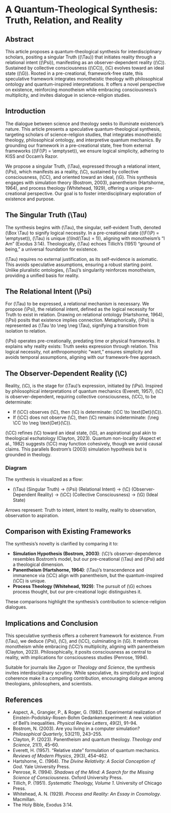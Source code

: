 # A Quantum-Theological Synthesis: Truth, Relation, and Reality

## Abstract

This article proposes a quantum-theological synthesis for interdisciplinary scholars, positing a singular Truth (\(\Tau\)) that initiates reality through a relational intent (\(\Psi\)), manifesting as an observer-dependent reality (\(\C\)). Sustained by collective consciousness (\(\CC\)), \(\C\) evolves toward an ideal state (\(\G\)). Rooted in a pre-creational, framework-free state, this speculative framework integrates monotheistic theology with philosophical ontology and quantum-inspired interpretations. It offers a novel perspective on existence, reinforcing monotheism while embracing consciousness’s multiplicity, and invites dialogue in science-religion studies.

## Introduction

The dialogue between science and theology seeks to illuminate existence’s nature. This article presents a speculative quantum-theological synthesis, targeting scholars of science-religion studies, that integrates monotheistic theology, philosophical ontology, and interpretive quantum mechanics. By grounding our framework in a pre-creational state, free from external frameworks (\(\F(\P) = \emptyset\)), we ensure logical simplicity, adhering to KISS and Occam’s Razor.

We propose a singular Truth, \(\Tau\), expressed through a relational intent, \(\Psi\), which manifests as a reality, \(\C\), sustained by collective consciousness, \(\CC\), and oriented toward an ideal, \(\G\). This synthesis engages with simulation theory (Bostrom, 2003), panentheism (Hartshorne, 1964), and process theology (Whitehead, 1929), offering a unique pre-creational perspective. Our goal is to foster interdisciplinary exploration of existence and purpose.

## The Singular Truth \(\Tau\)

The synthesis begins with \(\Tau\), the singular, self-evident Truth, denoted \(\Box \Tau\) to signify logical necessity. In a pre-creational state (\(\F(\P) = \emptyset\)), \(\Tau\) is unique (\(\Ind(\Tau) = 1\)), aligning with monotheism’s “I Am” (Exodus 3:14). Theologically, \(\Tau\) echoes Tillich’s (1951) “ground of being,” a universal foundation for existence.

\(\Tau\) requires no external justification, as its self-evidence is axiomatic. This avoids speculative assumptions, ensuring a robust starting point. Unlike pluralistic ontologies, \(\Tau\)’s singularity reinforces monotheism, providing a unified basis for reality.

## The Relational Intent \(\Psi\)

For \(\Tau\) to be expressed, a relational mechanism is necessary. We propose \(\Psi\), the relational intent, defined as the logical necessity for Truth to exist in relation. Drawing on relational ontology (Hartshorne, 1964), \(\Psi\) posits that existence implies connection. Metaphorically, \(\Psi\) is represented as \(\Tau \to \neg \neg \Tau\), signifying a transition from isolation to relation.

\(\Psi\) operates pre-creationally, predating time or physical frameworks. It explains why reality exists: Truth seeks expression through relation. This logical necessity, not anthropomorphic “want,” ensures simplicity and avoids temporal assumptions, aligning with our framework-free approach.

## The Observer-Dependent Reality \(\C\)

Reality, \(\C\), is the stage for \(\Tau\)’s expression, initiated by \(\Psi\). Inspired by philosophical interpretations of quantum mechanics (Everett, 1957), \(\C\) is observer-dependent, requiring collective consciousness, \(\CC\), to be determinate:

- If \(\CC\) observes \(\C\), then \(\C\) is determinate: \(\CC \to \text{Det}(\C)\).
- If \(\CC\) does not observe \(\C\), then \(\C\) remains indeterminate: \(\neg \CC \to \neg \text{Det}(\C)\).

\(\CC\) refines \(\C\) toward an ideal state, \(\G\), an aspirational goal akin to theological eschatology (Clayton, 2023). Quantum non-locality (Aspect et al., 1982) suggests \(\CC\) may function cohesively, though we avoid causal claims. This parallels Bostrom’s (2003) simulation hypothesis but is grounded in theology.

### Diagram

The synthesis is visualized as a flow:

- \(\Tau\) (Singular Truth) → \(\Psi\) (Relational Intent) → \(\C\) (Observer-Dependent Reality) → \(\CC\) (Collective Consciousness) → \(\G\) (Ideal State)

Arrows represent: Truth to intent, intent to reality, reality to observation, observation to aspiration.

## Comparison with Existing Frameworks

The synthesis’s novelty is clarified by comparing it to:
- **Simulation Hypothesis (Bostrom, 2003)**: \(\C\)’s observer-dependence resembles Bostrom’s model, but our pre-creational \(\Tau\) and \(\Psi\) add a theological dimension.
- **Panentheism (Hartshorne, 1964)**: \(\Tau\)’s transcendence and immanence via \(\CC\) align with panentheism, but the quantum-inspired \(\CC\) is unique.
- **Process Theology (Whitehead, 1929)**: The pursuit of \(\G\) echoes process thought, but our pre-creational logic distinguishes it.

These comparisons highlight the synthesis’s contribution to science-religion dialogues.

## Implications and Conclusion

This speculative synthesis offers a coherent framework for existence. From \(\Tau\), we deduce \(\Psi\), \(\C\), and \(\CC\), culminating in \(\G\). It reinforces monotheism while embracing \(\CC\)’s multiplicity, aligning with panentheism (Clayton, 2023). Philosophically, it posits consciousness as central to reality, with implications for consciousness studies (Penrose, 1994).

Suitable for journals like *Zygon* or *Theology and Science*, the synthesis invites interdisciplinary scrutiny. While speculative, its simplicity and logical coherence make it a compelling contribution, encouraging dialogue among theologians, philosophers, and scientists.

## References

- Aspect, A., Grangier, P., & Roger, G. (1982). Experimental realization of Einstein-Podolsky-Rosen-Bohm Gedankenexperiment: A new violation of Bell’s inequalities. *Physical Review Letters*, 49(2), 91–94.
- Bostrom, N. (2003). Are you living in a computer simulation? *Philosophical Quarterly*, 53(211), 243–255.
- Clayton, P. (2023). Panentheism and quantum theology. *Theology and Science*, 21(1), 45–60.
- Everett, H. (1957). “Relative state” formulation of quantum mechanics. *Reviews of Modern Physics*, 29(3), 454–462.
- Hartshorne, C. (1964). *The Divine Relativity: A Social Conception of God*. Yale University Press.
- Penrose, R. (1994). *Shadows of the Mind: A Search for the Missing Science of Consciousness*. Oxford University Press.
- Tillich, P. (1951). *Systematic Theology, Volume 1*. University of Chicago Press.
- Whitehead, A. N. (1929). *Process and Reality: An Essay in Cosmology*. Macmillan.
- The Holy Bible, Exodus 3:14.
